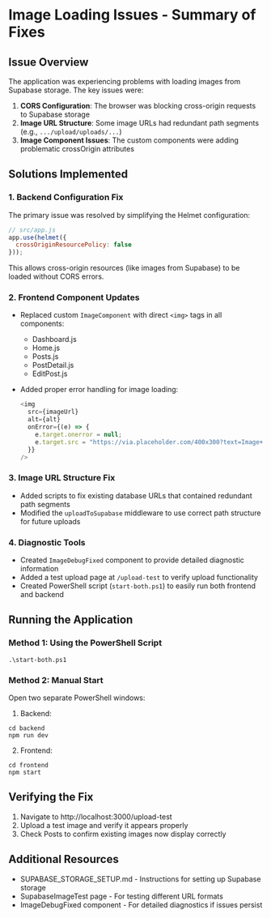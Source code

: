 # Image Loading Issues - Summary of Fixes

## Issue Overview

The application was experiencing problems with loading images from Supabase storage. The key issues were:

1. **CORS Configuration**: The browser was blocking cross-origin requests to Supabase storage
2. **Image URL Structure**: Some image URLs had redundant path segments (e.g., `.../upload/uploads/...`)
3. **Image Component Issues**: The custom components were adding problematic crossOrigin attributes

## Solutions Implemented

### 1. Backend Configuration Fix

The primary issue was resolved by simplifying the Helmet configuration:

```javascript
// src/app.js
app.use(helmet({
  crossOriginResourcePolicy: false
}));
```

This allows cross-origin resources (like images from Supabase) to be loaded without CORS errors.

### 2. Frontend Component Updates

- Replaced custom `ImageComponent` with direct `<img>` tags in all components:
  - Dashboard.js
  - Home.js
  - Posts.js
  - PostDetail.js
  - EditPost.js

- Added proper error handling for image loading:
  ```javascript
  <img 
    src={imageUrl}
    alt={alt}
    onError={(e) => {
      e.target.onerror = null;
      e.target.src = "https://via.placeholder.com/400x300?text=Image+Not+Available";
    }}
  />
  ```

### 3. Image URL Structure Fix

- Added scripts to fix existing database URLs that contained redundant path segments
- Modified the `uploadToSupabase` middleware to use correct path structure for future uploads

### 4. Diagnostic Tools

- Created `ImageDebugFixed` component to provide detailed diagnostic information
- Added a test upload page at `/upload-test` to verify upload functionality
- Created PowerShell script (`start-both.ps1`) to easily run both frontend and backend

## Running the Application

### Method 1: Using the PowerShell Script
```
.\start-both.ps1
```

### Method 2: Manual Start
Open two separate PowerShell windows:

1. Backend:
```
cd backend
npm run dev
```

2. Frontend:
```
cd frontend
npm start
```

## Verifying the Fix

1. Navigate to http://localhost:3000/upload-test
2. Upload a test image and verify it appears properly
3. Check Posts to confirm existing images now display correctly

## Additional Resources

- SUPABASE_STORAGE_SETUP.md - Instructions for setting up Supabase storage
- SupabaseImageTest page - For testing different URL formats
- ImageDebugFixed component - For detailed diagnostics if issues persist 